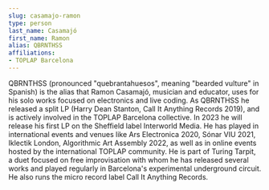 ```yaml
---
slug: casamajo-ramon
type: person
last_name: Casamajó
first_name: Ramon
alias: QBRNTHSS
affiliations:
- TOPLAP Barcelona
---
```


QBRNTHSS (pronounced "quebrantahuesos", meaning "bearded vulture" in Spanish) is the alias that Ramon Casamajó, musician and educator, uses for his solo works focused on electronics and live coding. As QBRNTHSS he released a split LP (Harry Dean Stanton, Call It Anything Records 2019), and is actively involved in the TOPLAP Barcelona collective. In 2023 he will release his first LP on the Sheffield label Interworld Media. He has played in international events and venues like Ars Electronica 2020, Sónar VIU 2021, Iklectik London, Algorithmic Art Assembly 2022, as well as in online events hosted by the international TOPLAP community. He is part of Turing Tarpit, a duet focused on free improvisation with whom he has released several works and played regularly in Barcelona's experimental underground circuit. He also runs the micro record label Call It Anything Records.